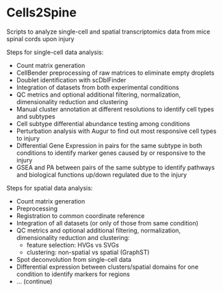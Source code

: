 # Cells2Spine
Scripts to analyze single-cell and spatial transcriptomics data from mice spinal cords upon injury

Steps for single-cell data analysis:

- Count matrix generation
- CellBender preprocessing of raw matrices to eliminate empty droplets
- Doublet identification with scDblFinder
- Integration of datasets from both experimental conditions
- QC metrics and optional additional filtering, normalization, dimensionality reduction and clustering
- Manual cluster annotation at different resolutions to identify cell types and subtypes
- Cell subtype differential abundance testing among conditions
- Perturbation analysis with Augur to find out most responsive cell types to injury
- Differential Gene Expression in pairs for the same subtype in both conditions to identify marker genes caused by or responsive to the injury
- GSEA and PA between pairs of the same subtype to identify pathways and biological functions up/down regulated due to the injury

Steps for spatial data analysis:

- Count matrix generation
- Preprocessing
- Registration to common coordinate reference
- Integration of all datasets (or only of those from same condition)
- QC metrics and optional additional filtering, normalization, dimensionality reduction and clustering:
	- feature selection: HVGs vs SVGs
	- clustering: non-spatial vs spatial (GraphST)
- Spot deconvolution from single-cell data
- Differential expression between clusters/spatial domains for one condition to identify markers for regions
- ... (continue)
